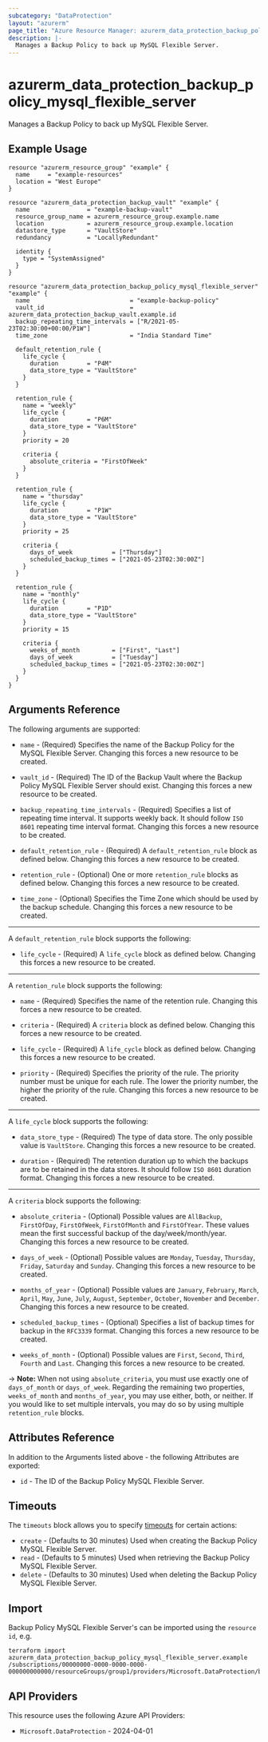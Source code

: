```yaml
---
subcategory: "DataProtection"
layout: "azurerm"
page_title: "Azure Resource Manager: azurerm_data_protection_backup_policy_mysql_flexible_server"
description: |-
  Manages a Backup Policy to back up MySQL Flexible Server.
---
```


# azurerm_data_protection_backup_policy_mysql_flexible_server

Manages a Backup Policy to back up MySQL Flexible Server.

## Example Usage

```hcl
resource "azurerm_resource_group" "example" {
  name     = "example-resources"
  location = "West Europe"
}

resource "azurerm_data_protection_backup_vault" "example" {
  name                = "example-backup-vault"
  resource_group_name = azurerm_resource_group.example.name
  location            = azurerm_resource_group.example.location
  datastore_type      = "VaultStore"
  redundancy          = "LocallyRedundant"

  identity {
    type = "SystemAssigned"
  }
}

resource "azurerm_data_protection_backup_policy_mysql_flexible_server" "example" {
  name                            = "example-backup-policy"
  vault_id                        = azurerm_data_protection_backup_vault.example.id
  backup_repeating_time_intervals = ["R/2021-05-23T02:30:00+00:00/P1W"]
  time_zone                       = "India Standard Time"

  default_retention_rule {
    life_cycle {
      duration        = "P4M"
      data_store_type = "VaultStore"
    }
  }

  retention_rule {
    name = "weekly"
    life_cycle {
      duration        = "P6M"
      data_store_type = "VaultStore"
    }
    priority = 20

    criteria {
      absolute_criteria = "FirstOfWeek"
    }
  }

  retention_rule {
    name = "thursday"
    life_cycle {
      duration        = "P1W"
      data_store_type = "VaultStore"
    }
    priority = 25

    criteria {
      days_of_week           = ["Thursday"]
      scheduled_backup_times = ["2021-05-23T02:30:00Z"]
    }
  }

  retention_rule {
    name = "monthly"
    life_cycle {
      duration        = "P1D"
      data_store_type = "VaultStore"
    }
    priority = 15

    criteria {
      weeks_of_month         = ["First", "Last"]
      days_of_week           = ["Tuesday"]
      scheduled_backup_times = ["2021-05-23T02:30:00Z"]
    }
  }
}
```

## Arguments Reference

The following arguments are supported:

* `name` - (Required) Specifies the name of the Backup Policy for the MySQL Flexible Server. Changing this forces a new resource to be created.

* `vault_id` - (Required) The ID of the Backup Vault where the Backup Policy MySQL Flexible Server should exist. Changing this forces a new resource to be created.

* `backup_repeating_time_intervals` - (Required) Specifies a list of repeating time interval. It supports weekly back. It should follow `ISO 8601` repeating time interval format. Changing this forces a new resource to be created.

* `default_retention_rule` - (Required) A `default_retention_rule` block as defined below. Changing this forces a new resource to be created.

* `retention_rule` - (Optional) One or more `retention_rule` blocks as defined below. Changing this forces a new resource to be created.

* `time_zone` - (Optional) Specifies the Time Zone which should be used by the backup schedule. Changing this forces a new resource to be created.

---

A `default_retention_rule` block supports the following:

* `life_cycle` - (Required) A `life_cycle` block as defined below. Changing this forces a new resource to be created.

---

A `retention_rule` block supports the following:

* `name` - (Required) Specifies the name of the retention rule. Changing this forces a new resource to be created.

* `criteria` - (Required) A `criteria` block as defined below. Changing this forces a new resource to be created.

* `life_cycle` - (Required) A `life_cycle` block as defined below. Changing this forces a new resource to be created.

* `priority` - (Required) Specifies the priority of the rule. The priority number must be unique for each rule. The lower the priority number, the higher the priority of the rule. Changing this forces a new resource to be created.

---

A `life_cycle` block supports the following:

* `data_store_type` - (Required) The type of data store. The only possible value is `VaultStore`. Changing this forces a new resource to be created.

* `duration` - (Required) The retention duration up to which the backups are to be retained in the data stores. It should follow `ISO 8601` duration format. Changing this forces a new resource to be created.

---

A `criteria` block supports the following:

* `absolute_criteria` - (Optional) Possible values are `AllBackup`, `FirstOfDay`, `FirstOfWeek`, `FirstOfMonth` and `FirstOfYear`. These values mean the first successful backup of the day/week/month/year. Changing this forces a new resource to be created.

* `days_of_week` - (Optional) Possible values are `Monday`, `Tuesday`, `Thursday`, `Friday`, `Saturday` and `Sunday`. Changing this forces a new resource to be created.

* `months_of_year` - (Optional) Possible values are `January`, `February`, `March`, `April`, `May`, `June`, `July`, `August`, `September`, `October`, `November` and `December`. Changing this forces a new resource to be created.

* `scheduled_backup_times` - (Optional) Specifies a list of backup times for backup in the `RFC3339` format. Changing this forces a new resource to be created.

* `weeks_of_month` - (Optional) Possible values are `First`, `Second`, `Third`, `Fourth` and `Last`. Changing this forces a new resource to be created.

-> **Note:** When not using `absolute_criteria`, you must use exactly one of `days_of_month` or `days_of_week`. Regarding the remaining two properties, `weeks_of_month` and `months_of_year`, you may use either, both, or neither. If you would like to set multiple intervals, you may do so by using multiple `retention_rule` blocks.

## Attributes Reference

In addition to the Arguments listed above - the following Attributes are exported:

* `id` - The ID of the Backup Policy MySQL Flexible Server.

## Timeouts

The `timeouts` block allows you to specify [timeouts](https://www.terraform.io/language/resources/syntax#operation-timeouts) for certain actions:

* `create` - (Defaults to 30 minutes) Used when creating the Backup Policy MySQL Flexible Server.
* `read` - (Defaults to 5 minutes) Used when retrieving the Backup Policy MySQL Flexible Server.
* `delete` - (Defaults to 30 minutes) Used when deleting the Backup Policy MySQL Flexible Server.

## Import

Backup Policy MySQL Flexible Server's can be imported using the `resource id`, e.g.

```shell
terraform import azurerm_data_protection_backup_policy_mysql_flexible_server.example /subscriptions/00000000-0000-0000-0000-000000000000/resourceGroups/group1/providers/Microsoft.DataProtection/backupVaults/vault1/backupPolicies/backupPolicy1
```

## API Providers
<!-- This section is generated, changes will be overwritten -->
This resource uses the following Azure API Providers:

* `Microsoft.DataProtection` - 2024-04-01
